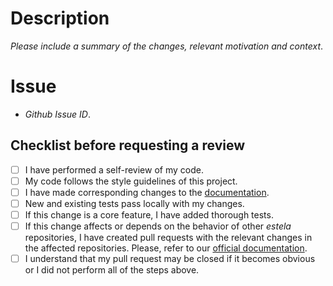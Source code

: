 # Description

_Please include a summary of the changes, relevant motivation and context_.

# Issue

* _Github Issue ID_.

## Checklist before requesting a review

- [ ] I have performed a self-review of my code.
- [ ] My code follows the style guidelines of this project.
- [ ] I have made corresponding changes to the [documentation](https://github.com/bitmakerla/estela/tree/main/docs).
- [ ] New and existing tests pass locally with my changes.
- [ ] If this change is a core feature, I have added thorough tests.
- [ ] If this change affects or depends on the behavior of other _estela_ repositories, I have created pull requests with the relevant changes in the affected repositories. Please, refer to our [official documentation](https://estela.bitmaker.la/docs/).
- [ ] I understand that my pull request may be closed if it becomes obvious or I did not perform all of the steps above.
